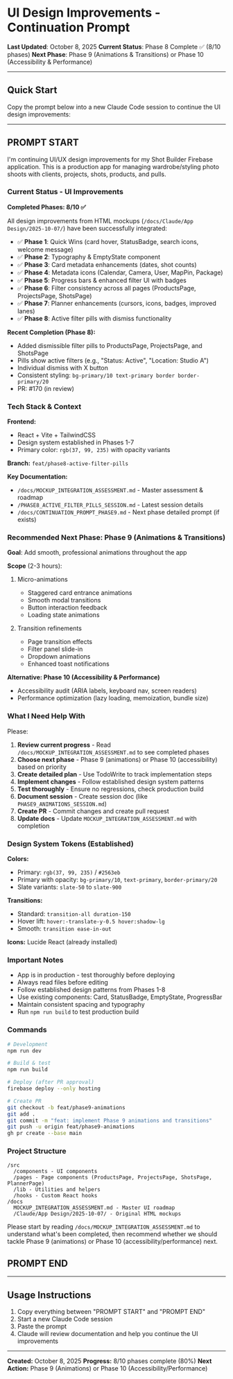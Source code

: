 # UI Design Improvements - Continuation Prompt

**Last Updated**: October 8, 2025
**Current Status**: Phase 8 Complete ✅ (8/10 phases)
**Next Phase**: Phase 9 (Animations & Transitions) or Phase 10 (Accessibility & Performance)

---

## Quick Start

Copy the prompt below into a new Claude Code session to continue the UI design improvements:

---

## PROMPT START

I'm continuing UI/UX design improvements for my Shot Builder Firebase application. This is a production app for managing wardrobe/styling photo shoots with clients, projects, shots, products, and pulls.

### Current Status - UI Improvements

**Completed Phases: 8/10 ✅**

All design improvements from HTML mockups (`/docs/Claude/App Design/2025-10-07/`) have been successfully integrated:

- ✅ **Phase 1**: Quick Wins (card hover, StatusBadge, search icons, welcome message)
- ✅ **Phase 2**: Typography & EmptyState component
- ✅ **Phase 3**: Card metadata enhancements (dates, shot counts)
- ✅ **Phase 4**: Metadata icons (Calendar, Camera, User, MapPin, Package)
- ✅ **Phase 5**: Progress bars & enhanced filter UI with badges
- ✅ **Phase 6**: Filter consistency across all pages (ProductsPage, ProjectsPage, ShotsPage)
- ✅ **Phase 7**: Planner enhancements (cursors, icons, badges, improved lanes)
- ✅ **Phase 8**: Active filter pills with dismiss functionality

**Recent Completion (Phase 8):**
- Added dismissible filter pills to ProductsPage, ProjectsPage, and ShotsPage
- Pills show active filters (e.g., "Status: Active", "Location: Studio A")
- Individual dismiss with X button
- Consistent styling: `bg-primary/10 text-primary border border-primary/20`
- PR: #170 (in review)

### Tech Stack & Context

**Frontend:**
- React + Vite + TailwindCSS
- Design system established in Phases 1-7
- Primary color: `rgb(37, 99, 235)` with opacity variants

**Branch:** `feat/phase8-active-filter-pills`

**Key Documentation:**
- `/docs/MOCKUP_INTEGRATION_ASSESSMENT.md` - Master assessment & roadmap
- `/PHASE8_ACTIVE_FILTER_PILLS_SESSION.md` - Latest session details
- `/docs/CONTINUATION_PROMPT_PHASE9.md` - Next phase detailed prompt (if exists)

### Recommended Next Phase: Phase 9 (Animations & Transitions)

**Goal**: Add smooth, professional animations throughout the app

**Scope** (2-3 hours):
1. Micro-animations
   - Staggered card entrance animations
   - Smooth modal transitions
   - Button interaction feedback
   - Loading state animations

2. Transition refinements
   - Page transition effects
   - Filter panel slide-in
   - Dropdown animations
   - Enhanced toast notifications

**Alternative: Phase 10 (Accessibility & Performance)**
- Accessibility audit (ARIA labels, keyboard nav, screen readers)
- Performance optimization (lazy loading, memoization, bundle size)

### What I Need Help With

Please:

1. **Review current progress** - Read `/docs/MOCKUP_INTEGRATION_ASSESSMENT.md` to see completed phases
2. **Choose next phase** - Phase 9 (animations) or Phase 10 (accessibility) based on priority
3. **Create detailed plan** - Use TodoWrite to track implementation steps
4. **Implement changes** - Follow established design system patterns
5. **Test thoroughly** - Ensure no regressions, check production build
6. **Document session** - Create session doc (like `PHASE9_ANIMATIONS_SESSION.md`)
7. **Create PR** - Commit changes and create pull request
8. **Update docs** - Update `MOCKUP_INTEGRATION_ASSESSMENT.md` with completion

### Design System Tokens (Established)

**Colors:**
- Primary: `rgb(37, 99, 235)` / `#2563eb`
- Primary with opacity: `bg-primary/10`, `text-primary`, `border-primary/20`
- Slate variants: `slate-50` to `slate-900`

**Transitions:**
- Standard: `transition-all duration-150`
- Hover lift: `hover:-translate-y-0.5 hover:shadow-lg`
- Smooth: `transition ease-in-out`

**Icons:** Lucide React (already installed)

### Important Notes

- App is in production - test thoroughly before deploying
- Always read files before editing
- Follow established design patterns from Phases 1-8
- Use existing components: Card, StatusBadge, EmptyState, ProgressBar
- Maintain consistent spacing and typography
- Run `npm run build` to test production build

### Commands

```bash
# Development
npm run dev

# Build & test
npm run build

# Deploy (after PR approval)
firebase deploy --only hosting

# Create PR
git checkout -b feat/phase9-animations
git add .
git commit -m "feat: implement Phase 9 animations and transitions"
git push -u origin feat/phase9-animations
gh pr create --base main
```

### Project Structure

```
/src
  /components - UI components
  /pages - Page components (ProductsPage, ProjectsPage, ShotsPage, PlannerPage)
  /lib - Utilities and helpers
  /hooks - Custom React hooks
/docs
  MOCKUP_INTEGRATION_ASSESSMENT.md - Master UI roadmap
  /Claude/App Design/2025-10-07/ - Original HTML mockups
```

Please start by reading `/docs/MOCKUP_INTEGRATION_ASSESSMENT.md` to understand what's been completed, then recommend whether we should tackle Phase 9 (animations) or Phase 10 (accessibility/performance) next.

## PROMPT END

---

## Usage Instructions

1. Copy everything between "PROMPT START" and "PROMPT END"
2. Start a new Claude Code session
3. Paste the prompt
4. Claude will review documentation and help you continue the UI improvements

---

**Created:** October 8, 2025
**Progress:** 8/10 phases complete (80%)
**Next Action:** Phase 9 (Animations) or Phase 10 (Accessibility/Performance)
